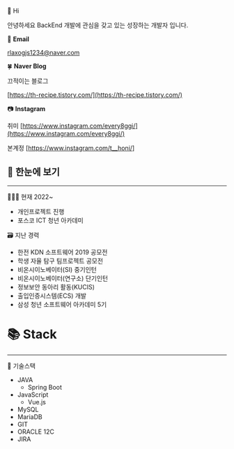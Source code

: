 
👋 Hi 

안녕하세요 BackEnd 개발에 관심을 갖고 있는 성장하는 개발자 입니다.

📧 **Email**

rlaxogjs1234@naver.com

🍀 **Naver Blog**

끄적이는 블로그

[https://th-recipe.tistory.com/](https://th-recipe.tistory.com/)

📷 **Instagram**

취미
[https://www.instagram.com/every8ggi/](https://www.instagram.com/every8ggi/)

본계정
[https://www.instagram.com/t__honi/]

## **🔎 한눈에 보기**

---

👩🏻‍💻 현재 2022~

- 개인프로젝트 진행
- 포스코 ICT 청년 아카데미


🗃 지난 경력

- 한전 KDN 소프트웨어 2019 공모전
- 학생 자율 탐구 팀프로젝트 공모전
- 비온시이노베이터(SI) 중기인턴
- 비온시이노베이터(연구소) 단기인턴
- 정보보안 동아리 활동(KUCIS)
- 출입인증시스템(ECS) 개발
- 삼성 청년 소프트웨어 아카데미 5기

# 📚 Stack

---

💫 기술스택

- JAVA
    - Spring Boot
- JavaScript
    - Vue.js
- MySQL
- MariaDB
- GIT
- ORACLE 12C
- JIRA
